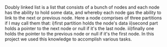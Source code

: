 Doubly linked list is  a list that consists of a bunch of nodes and each node has the ability to hold some data, and whereby each node gas the ability to link to the next or previous node.
Here a node comprises of three partitions if I may call them that:
	  i)first partition holds the node's data
	 ii)second part holds a pointer to the next node or null if it's the last node.
	iii)finally one holds the pointer to the previous node or null if it's the first node.
In this project we used this knowledge to accomplish various tasks.

